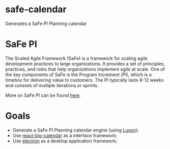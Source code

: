 # safe-calendar
Generates a SaFe PI Planning calendar

# SaFe PI

The Scaled Agile Framework (SaFe) is a framework for scaling agile development practices to large organizations. It provides a set of principles, practices, and roles that help organizations implement agile at scale. One of the key components of SaFe is the Program Increment (PI), which is a timebox for delivering value to customers. The PI typically lasts 8-12 weeks and consists of multiple iterations or sprints.

More on SaFe PI can be found [here](https://framework.scaledagile.com/planning-interval).

# Goals

- Generate a SaFe PI Planning calendar engine (using [Luxon](https://moment.github.io/luxon));
- Use [react-big-calendar](https://www.npmjs.com/package/react-big-calendar) as a interface framework;
- Use [electron](https://www.electronjs.org/) as a desktop application framework;
